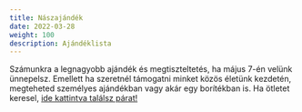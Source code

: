 ```yaml
---
title: Nászajándék
date: 2022-03-28
weight: 100
description: Ajándéklista
---
```



Számunkra a legnagyobb ajándék és megtiszteltetés, ha május 7-én velünk ünnepelsz. Emellett ha szeretnél támogatni minket közös életünk kezdetén, megteheted személyes ajándékban vagy akár egy borítékban is.
Ha ötletet keresel, [ide kattintva találsz párat!](https://docs.google.com/spreadsheets/d/1U5_eENGurb3m8noGlSONX2DnGrk6pLbir4vY_Cg-QWQ/edit?usp=drivesdk)
